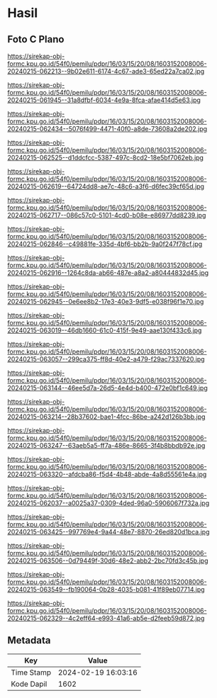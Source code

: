 # Hasil

## Foto C Plano

https://sirekap-obj-formc.kpu.go.id/54f0/pemilu/pdpr/16/03/15/20/08/1603152008006-20240215-062213--9b02e611-6174-4c67-ade3-65ed22a7ca02.jpg

https://sirekap-obj-formc.kpu.go.id/54f0/pemilu/pdpr/16/03/15/20/08/1603152008006-20240215-061945--31a8dfbf-6034-4e9a-8fca-afae414d5e63.jpg

https://sirekap-obj-formc.kpu.go.id/54f0/pemilu/pdpr/16/03/15/20/08/1603152008006-20240215-062434--5076f499-4471-40f0-a8de-73608a2de202.jpg

https://sirekap-obj-formc.kpu.go.id/54f0/pemilu/pdpr/16/03/15/20/08/1603152008006-20240215-062525--d1ddcfcc-5387-497c-8cd2-18e5bf7062eb.jpg

https://sirekap-obj-formc.kpu.go.id/54f0/pemilu/pdpr/16/03/15/20/08/1603152008006-20240215-062619--64724dd8-ae7c-48c6-a3f6-d6fec39cf65d.jpg

https://sirekap-obj-formc.kpu.go.id/54f0/pemilu/pdpr/16/03/15/20/08/1603152008006-20240215-062717--086c57c0-5101-4cd0-b08e-e86977dd8239.jpg

https://sirekap-obj-formc.kpu.go.id/54f0/pemilu/pdpr/16/03/15/20/08/1603152008006-20240215-062846--c49881fe-335d-4bf6-bb2b-9a0f247f78cf.jpg

https://sirekap-obj-formc.kpu.go.id/54f0/pemilu/pdpr/16/03/15/20/08/1603152008006-20240215-062916--1264c8da-ab66-487e-a8a2-a80444832d45.jpg

https://sirekap-obj-formc.kpu.go.id/54f0/pemilu/pdpr/16/03/15/20/08/1603152008006-20240215-062945--0e6ee8b2-17e3-40e3-9df5-e038f96f1e70.jpg

https://sirekap-obj-formc.kpu.go.id/54f0/pemilu/pdpr/16/03/15/20/08/1603152008006-20240215-063019--46db1660-61c0-415f-9e49-aae130f433c6.jpg

https://sirekap-obj-formc.kpu.go.id/54f0/pemilu/pdpr/16/03/15/20/08/1603152008006-20240215-063057--299ca375-ff8d-40e2-a479-f29ac7337620.jpg

https://sirekap-obj-formc.kpu.go.id/54f0/pemilu/pdpr/16/03/15/20/08/1603152008006-20240215-063144--46ee5d7a-26d5-4e4d-b400-472e0bf1c649.jpg

https://sirekap-obj-formc.kpu.go.id/54f0/pemilu/pdpr/16/03/15/20/08/1603152008006-20240215-063214--28b37602-bae1-4fcc-86be-a242d126b3bb.jpg

https://sirekap-obj-formc.kpu.go.id/54f0/pemilu/pdpr/16/03/15/20/08/1603152008006-20240215-063247--63aeb5a5-ff7a-486e-8665-3f4b8bbdb92e.jpg

https://sirekap-obj-formc.kpu.go.id/54f0/pemilu/pdpr/16/03/15/20/08/1603152008006-20240215-063320--afdcba86-f5d4-4b48-abde-4a8d55561e4a.jpg

https://sirekap-obj-formc.kpu.go.id/54f0/pemilu/pdpr/16/03/15/20/08/1603152008006-20240215-062037--a0025a37-0309-4ded-96a0-5906067f732a.jpg

https://sirekap-obj-formc.kpu.go.id/54f0/pemilu/pdpr/16/03/15/20/08/1603152008006-20240215-063425--997769e4-9a44-48e7-8870-26ed820d1bca.jpg

https://sirekap-obj-formc.kpu.go.id/54f0/pemilu/pdpr/16/03/15/20/08/1603152008006-20240215-063506--0d79449f-30d6-48e2-abb2-2bc70fd3c45b.jpg

https://sirekap-obj-formc.kpu.go.id/54f0/pemilu/pdpr/16/03/15/20/08/1603152008006-20240215-063549--fb190064-0b28-4035-b081-41f89eb07714.jpg

https://sirekap-obj-formc.kpu.go.id/54f0/pemilu/pdpr/16/03/15/20/08/1603152008006-20240215-062329--4c2eff64-e993-41a6-ab5e-d2feeb59d872.jpg


## Metadata

| Key        | Value               |
| ---------- | ------------------- |
| Time Stamp | 2024-02-19 16:03:16 |
| Kode Dapil | 1602                |



